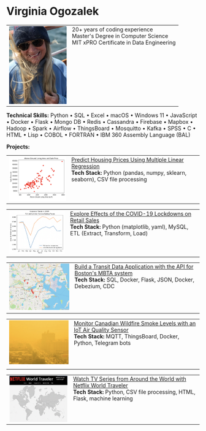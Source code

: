 <!-- # ogozalek.github.io -->
<h1>Virginia Ogozalek</h1>
<table>
  <tr valign="TOP">
    <td><img src="photo_april2023.png" width='150'/></td>
    <td>
      20+ years of coding experience<br>
      Master's Degree in Computer Science<br>
      MIT xPRO Certificate in Data Engineering
      </td>
  </tr>
</table>

<b>Technical Skills:</b> Python &#x2022; SQL &#x2022; Excel &#x2022; macOS &#x2022; Windows 11 &#x2022; JavaScript &#x2022; Docker &#x2022; Flask
&#x2022; Mongo DB &#x2022; Redis &#x2022; Cassandra &#x2022; Firebase &#x2022; Mapbox &#x2022; Hadoop &#x2022; Spark &#x2022; Airflow &#x2022; ThingsBoard
&#x2022; Mosquitto &#x2022; Kafka &#x2022; SPSS 
&#x2022; C &#x2022; HTML &#x2022; Lisp &#x2022; COBOL &#x2022; FORTRAN &#x2022; IBM 360 Assembly Language (BAL)<br> 

<b>Projects:</b>
<table>
  <tr valign="TOP">
    <td><img src="scatterplot1_resize2.png" width='250'/></td>
    <td>
      <a href="https://github.com/ogozalek/Predict_Housing_Prices/README.md">Predict Housing Prices Using Multiple Linear Regression</a><br>
      <b>Tech Stack:</b> Python (pandas, numpy, sklearn, seaborn), CSV file processing
      </td>
  </tr>
</table>
<table>
  <tr valign="TOP">
    <td> <img src="lineplot1.png" width='250'/></td>
    <td>
      <a href="https://github.com/ogozalek/Covid19_and_Retail_Sales">Explore Effects of the COVID-19 Lockdowns on Retail Sales </a><br>
      <b>Tech Stack:</b> Python (matplotlib, yaml), MySQL, ETL (Extract, Transform, Load)
      </td>
  </tr>
</table>
<table>
  <tr valign="TOP">
    <td> <img src="mbtaMap_resize2.png" width='250'/></td>
    <td>
      <a href="https://github.com/ogozalek/Transit_Application">Build a Transit Data Application with the API for Boston's MBTA system</a><br>
      <b>Tech Stack:</b> SQL, Docker, Flask, JSON, Docker, Debezium, CDC
      </td>
  </tr>
</table>
<table>
  <tr valign="TOP">
    <td> <img src="yellowAir_resize2.png" width='250'/></td>
    <td>
      <a href="https://github.com/ogozalek/Canadian_Wildfires">Monitor Canadian Wildfire Smoke Levels with an IoT Air Quality Sensor</a><br>
      <b>Tech Stack:</b> MQTT, ThingsBoard, Docker, Python, Telegram bots
      </td>
  </tr>
</table>
<table>
  <tr valign="TOP">
    <td> <img src="worldmap_resize2.png" width='250'/></td>
    <td>
      <a href="https://github.com/ogozalek/Netflix_World_Traveler/blob/main/README.md">Watch TV Series from Around the World with Netflix World Traveler</a><br>
      <b>Tech Stack:</b> Python, CSV file processing, HTML, Flask, machine learning
      </td>
  </tr>
</table>






<!--
<h3>Projects:</h3>
<table>
  <tr>
    <th width="34%"><a href="https://github.com/ogozalek/Predict_Housing_Prices/README.md">Predict Housing Prices Using Multiple Linear Regression</a></th>
    <th width="33%"> <a href="https://github.com/ogozalek/Covid19_and_Retail_Sales">Explore Effects of the COVID-19 Lockdowns on Retail Sales </a></th>
    <th width="33%"> <a href="https://github.com/ogozalek/Transit_Application">Build a Transit Data Application with the API for Boston's MBTA system</a></th>
  </tr> 
  <tr valign="TOP">
    <td>
    <a href="https://github.com/ogozalek/Predict_Housing_Prices/README.md">Predict Housing Prices Using Multiple Linear Regression</a>
    <img src="scatterplot1_resize2.png" height='200'/><br>  
    <b>Tech Stack:</b> Python (pandas, numpy, sklearn, seaborn), CSV file processing
    </td>
    <td>
      <a href="https://github.com/ogozalek/Covid19_and_Retail_Sales">Explore Effects of the COVID-19 Lockdowns on Retail Sales </a>
      <img src="lineplot1.png" height='200'/><br>
     <b>Tech Stack:</b> Python (matplotlib, yaml), MySQL, ETL (Extract, Transform, Load)
     </td>
    <td>
    <a href="https://github.com/ogozalek/Transit_Application">Build a Transit Data Application with the API for Boston's MBTA system</a>
    <img src="mbtaMap_resize2.png" height='200'/><br>
      <b>Tech Stack:</b> SQL, Docker, Flask, JSON, Docker, Debezium, CDC
    </td>
  </tr>
  </table>

  <table>
   <tr>
    <th width="34%"><a href="https://github.com/ogozalek/Canadian_Wildfires">Monitor Canadian Wildfire Smoke Levels with an IoT Air Quality Sensor</a></th>
    <th width="33%"><a href="https://github.com/ogozalek/Netflix_World_Traveler/blob/main/README.md">Watch TV Series Around the World with Netflix World Traveler</a></th>
    <th width="33%"><a href="https://github.com/ogozalek/Transit_Application">One More Project Goes Here</a></th>
  </tr> 
  <tr valign="TOP">
    <td>
    <a href="https://github.com/ogozalek/Canadian_Wildfires">Monitor Canadian Wildfire Smoke Levels with an IoT Air Quality Sensor</a><br>
    <img src="yellowAir_resize2.png" height='200'/><br>  
    <b>Tech Stack:</b> MQTT, ThingsBoard, Docker, Python, Telegram bots
    </td>
    <td>
     <a href="https://github.com/ogozalek/Netflix_World_Traveler/blob/main/README.md">Watch TV Series Around the World with Netflix World Traveler</a><br>
     <img src="worldmap_resize2.png" height='200'/><br>
     <b>Tech Stack:</b> Python, CSV file processing, HTML, Flask, machine learning
     </td>
     <td>
     <a href="https://github.com/ogozalek/Transit_Application">Build a Transit Data Application with the API for Boston's MBTA system</a>
      <img src="mbtaMap_resize2.png" height='200'/><br>
      <b>Tech Stack:</b> SQL, Docker, Flask, JSON, Docker, Debezium, CDC
    </td> 
  </tr>
  </table> 
 
   <table>
    <tr valign="TOP">
     <td><a href="https://github.com/ogozalek/Canadian_Wildfires">Monitor Smoke from Canadian Wildfires With IoT Air Quality Sensor</a><br>
    <img src="orangeAir.png" width='200'/><br>
      Use ThingsBoard with an AQI sensor to sound an alarm
       when smoke makes breathing outside dangerous.
    </td>
    <td><a href="https://github.com/ogozalek/Netflix_World_Traveler/blob/main/README.md">Netflix World Traveler</a><br>
    <img src="worldmap.png" width='200'/><br>  
      Track Netflix TV series from around the world.
    </td>
  </tr>
</table> 

 <b>Education:</b> &#x2022; MIT xPRO Certificate in Data Engineering (2023) &#x2022; Harvard University ALM Studio Arts, Film & Photogaphy (2002) &#x2022; Northeastern University PhD Law & Public Policy (1992) &#x2022; WPI MS Computer Science (1985) &#x2022; Colby College BA Psychology (1976)<br><br> 

 <b>Awards & Achievements:</b> &#x2022; <i>Jeopardy!</i> Contestant (2011) &#x2022; Crite Prize for thesis "Pop Goes the Electric Chair: Interpreting an American Icon From Warhol to the Web" (Harvard University 2002) &#x2022; Special Thanks credit in Errol Morris's film <i>Mr. Death</i> (1999) &#x2022; Invited Admiral Grace Hopper to be Commencement Speaker at my Mom's Alma Mater, Worcester State College (<a href="https://github.com/ogozalek/Grace_Hopper">1984</a>) -->
